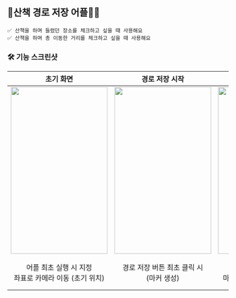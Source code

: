 ## 🏃‍산책 경로 저장 어플🏃‍♂️   

```
✅ 산책을 하며 들렸던 장소를 체크하고 싶을 때 사용해요   
✅ 산책을 하며 총 이동한 거리를 체크하고 싶을 때 사용해요   
```

### 🛠 기능 스크린샷   
|초기 화면|경로 저장 시작|경로 기록 중|마커 모음   
---|---|---|---
<img src="https://user-images.githubusercontent.com/74913340/230779021-f7805a23-56b8-443c-86ba-b069ccec414d.png" width="220" height="380">|<img src="https://user-images.githubusercontent.com/74913340/230778714-b9737914-16fb-4c1d-99d7-38bc784dc8e3.png" width="220" height="380">|<img src="https://user-images.githubusercontent.com/74913340/230779343-b40b59f3-edc8-4cea-b8dd-371c01331581.png" width="220" height="380">|<img src="https://user-images.githubusercontent.com/74913340/230779411-15d5f895-e47c-4cff-9715-b125906d4ecd.png" width="220" height="380">  
|<div align="center">어플 최초 실행 시 지정<br> 좌표로 카메라 이동 (초기 위치)</div>|<div align="center">경로 저장 버튼 최초 클릭 시<br>(마커 생성)</div>|<div align="center">마커 계속 추가 &<br> 마커 간 거리 계산 및 업데이트</div>|<div align="center">기록된 마커들 확인 &<br>이동 거리 2km 이상일 때 축하 멘트 출력|
